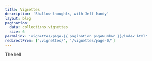 ```yaml
---
title: Vignettes
description: 'Shallow thoughts, with Jeff Dandy'
layout: blog
pagination:
  data: collections.vignettes
  size: 6
permalink: 'vignettes/page-{{ pagination.pageNumber }}/index.html'
redirectFrom: ['/vignettes/', '/vignettes/page-0/']
---
```


The hell